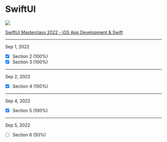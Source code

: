 # SwiftUI

<img src="https://img.shields.io/badge/Udemy-EC5252?style=for-the-badge&logo=Udemy&logoColor=white">

[SwiftUI Masterclass 2022 - iOS App Development & Swift](https://www.udemy.com/course/swiftui-masterclass-course-ios-development-with-swift/)

---
Sep 1, 2022

- [x] Section 2 (100%)
- [x] Section 3 (100%)

---
Sep 2, 2022

- [x] Section 4 (100%)

---
Sep 4, 2022

- [x] Section 5 (100%)

---
Sep 5, 2022

- [ ] Section 6 (50%)
